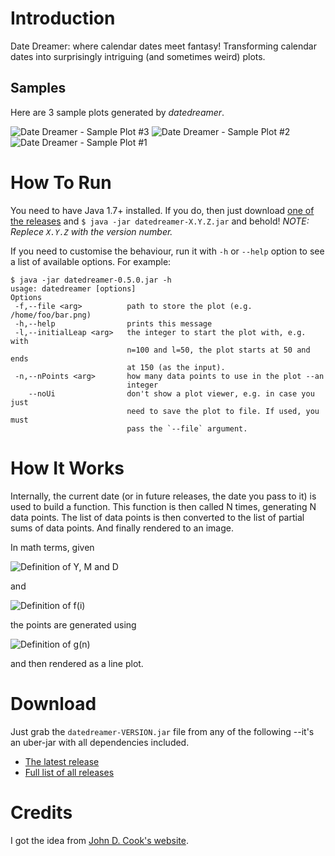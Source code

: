 # Introduction #
Date Dreamer: where calendar dates meet fantasy!
Transforming calendar dates into surprisingly intriguing (and sometimes weird) plots.

## Samples ##
Here are 3 sample plots generated by *datedreamer*.

![Date Dreamer - Sample Plot #3](https://i.imgur.com/iHKdX14.png)
![Date Dreamer - Sample Plot #2](https://i.imgur.com/CPCdShy.png)
![Date Dreamer - Sample Plot #1](https://i.imgur.com/HoUh12Z.png)

# How To Run #
You need to have Java 1.7+ installed. If you do, then just download [one of the releases](https://github.com/bahmanm/datedreamer/releases) and `$ java -jar datedreamer-X.Y.Z.jar` and behold! *NOTE: Replece `X.Y.Z` with the version number.*

If you need to customise the behaviour, run it with `-h` or `--help` option to see a list of available options. For example:

```
$ java -jar datedreamer-0.5.0.jar -h
usage: datedreamer [options]
Options
 -f,--file <arg>          path to store the plot (e.g. /home/foo/bar.png)
 -h,--help                prints this message
 -l,--initialLeap <arg>   the integer to start the plot with, e.g. with
                          n=100 and l=50, the plot starts at 50 and ends
                          at 150 (as the input).
 -n,--nPoints <arg>       how many data points to use in the plot --an
                          integer
    --noUi                don't show a plot viewer, e.g. in case you just
                          need to save the plot to file. If used, you must
                          pass the `--file` argument.

```


# How It Works #
Internally, the current date (or in future releases, the date you pass to it) is used to build a function. This function is then called N times, generating N data points. The list of data points is then converted to the list of partial sums of data points. And finally rendered to an image.

In math terms, given

![Definition of Y, M and D](https://i.imgur.com/P4KlG5d.gif)

and

![Definition of f(i)](https://i.imgur.com/8s4T2c2.gif)

the points are generated using

![Definition of g(n)](https://i.imgur.com/iccoHMx.gif)

and then rendered as a line plot.


# Download #
Just grab the `datedreamer-VERSION.jar` file from any of the following --it's an uber-jar with all dependencies included.

* [The latest release](https://github.com/bahmanm/datedreamer/releases/latest)
* [Full list of all releases](https://github.com/bahmanm/datedreamer/releases/)

# Credits #
I got the idea from [John D. Cook's website](https://www.johndcook.com/expsum/details.html).